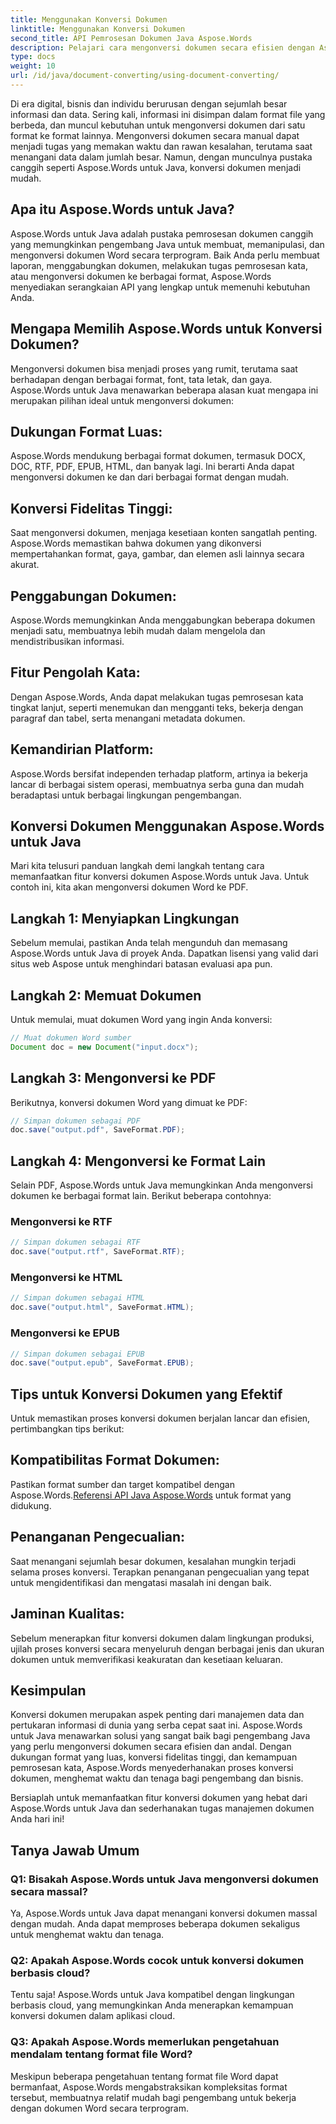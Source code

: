 ```yaml
---
title: Menggunakan Konversi Dokumen
linktitle: Menggunakan Konversi Dokumen
second_title: API Pemrosesan Dokumen Java Aspose.Words
description: Pelajari cara mengonversi dokumen secara efisien dengan Aspose.Words untuk Java. Konversi, gabungkan, dan proses file dengan sempurna. Sederhanakan alur kerja Anda dalam satu pustaka yang canggih.
type: docs
weight: 10
url: /id/java/document-converting/using-document-converting/
---
```


Di era digital, bisnis dan individu berurusan dengan sejumlah besar informasi dan data. Sering kali, informasi ini disimpan dalam format file yang berbeda, dan muncul kebutuhan untuk mengonversi dokumen dari satu format ke format lainnya. Mengonversi dokumen secara manual dapat menjadi tugas yang memakan waktu dan rawan kesalahan, terutama saat menangani data dalam jumlah besar. Namun, dengan munculnya pustaka canggih seperti Aspose.Words untuk Java, konversi dokumen menjadi mudah.

## Apa itu Aspose.Words untuk Java?

Aspose.Words untuk Java adalah pustaka pemrosesan dokumen canggih yang memungkinkan pengembang Java untuk membuat, memanipulasi, dan mengonversi dokumen Word secara terprogram. Baik Anda perlu membuat laporan, menggabungkan dokumen, melakukan tugas pemrosesan kata, atau mengonversi dokumen ke berbagai format, Aspose.Words menyediakan serangkaian API yang lengkap untuk memenuhi kebutuhan Anda.

## Mengapa Memilih Aspose.Words untuk Konversi Dokumen?

Mengonversi dokumen bisa menjadi proses yang rumit, terutama saat berhadapan dengan berbagai format, font, tata letak, dan gaya. Aspose.Words untuk Java menawarkan beberapa alasan kuat mengapa ini merupakan pilihan ideal untuk mengonversi dokumen:

## Dukungan Format Luas: 
Aspose.Words mendukung berbagai format dokumen, termasuk DOCX, DOC, RTF, PDF, EPUB, HTML, dan banyak lagi. Ini berarti Anda dapat mengonversi dokumen ke dan dari berbagai format dengan mudah.

## Konversi Fidelitas Tinggi: 
Saat mengonversi dokumen, menjaga kesetiaan konten sangatlah penting. Aspose.Words memastikan bahwa dokumen yang dikonversi mempertahankan format, gaya, gambar, dan elemen asli lainnya secara akurat.

## Penggabungan Dokumen: 
Aspose.Words memungkinkan Anda menggabungkan beberapa dokumen menjadi satu, membuatnya lebih mudah dalam mengelola dan mendistribusikan informasi.

## Fitur Pengolah Kata: 
Dengan Aspose.Words, Anda dapat melakukan tugas pemrosesan kata tingkat lanjut, seperti menemukan dan mengganti teks, bekerja dengan paragraf dan tabel, serta menangani metadata dokumen.

## Kemandirian Platform: 
Aspose.Words bersifat independen terhadap platform, artinya ia bekerja lancar di berbagai sistem operasi, membuatnya serba guna dan mudah beradaptasi untuk berbagai lingkungan pengembangan.

## Konversi Dokumen Menggunakan Aspose.Words untuk Java

Mari kita telusuri panduan langkah demi langkah tentang cara memanfaatkan fitur konversi dokumen Aspose.Words untuk Java. Untuk contoh ini, kita akan mengonversi dokumen Word ke PDF.

## Langkah 1: Menyiapkan Lingkungan

Sebelum memulai, pastikan Anda telah mengunduh dan memasang Aspose.Words untuk Java di proyek Anda. Dapatkan lisensi yang valid dari situs web Aspose untuk menghindari batasan evaluasi apa pun.

## Langkah 2: Memuat Dokumen

Untuk memulai, muat dokumen Word yang ingin Anda konversi:

```java
// Muat dokumen Word sumber
Document doc = new Document("input.docx");
```

## Langkah 3: Mengonversi ke PDF

Berikutnya, konversi dokumen Word yang dimuat ke PDF:

```java
// Simpan dokumen sebagai PDF
doc.save("output.pdf", SaveFormat.PDF);
```

## Langkah 4: Mengonversi ke Format Lain

Selain PDF, Aspose.Words untuk Java memungkinkan Anda mengonversi dokumen ke berbagai format lain. Berikut beberapa contohnya:

### Mengonversi ke RTF

```java
// Simpan dokumen sebagai RTF
doc.save("output.rtf", SaveFormat.RTF);
```

### Mengonversi ke HTML

```java
// Simpan dokumen sebagai HTML
doc.save("output.html", SaveFormat.HTML);
```

### Mengonversi ke EPUB

```java
// Simpan dokumen sebagai EPUB
doc.save("output.epub", SaveFormat.EPUB);
```

## Tips untuk Konversi Dokumen yang Efektif

Untuk memastikan proses konversi dokumen berjalan lancar dan efisien, pertimbangkan tips berikut:

## Kompatibilitas Format Dokumen: 
Pastikan format sumber dan target kompatibel dengan Aspose.Words.[Referensi API Java Aspose.Words](https://reference.aspose.com/words/java/) untuk format yang didukung.

## Penanganan Pengecualian: 
Saat menangani sejumlah besar dokumen, kesalahan mungkin terjadi selama proses konversi. Terapkan penanganan pengecualian yang tepat untuk mengidentifikasi dan mengatasi masalah ini dengan baik.

## Jaminan Kualitas: 
Sebelum menerapkan fitur konversi dokumen dalam lingkungan produksi, ujilah proses konversi secara menyeluruh dengan berbagai jenis dan ukuran dokumen untuk memverifikasi keakuratan dan kesetiaan keluaran.

## Kesimpulan

Konversi dokumen merupakan aspek penting dari manajemen data dan pertukaran informasi di dunia yang serba cepat saat ini. Aspose.Words untuk Java menawarkan solusi yang sangat baik bagi pengembang Java yang perlu mengonversi dokumen secara efisien dan andal. Dengan dukungan format yang luas, konversi fidelitas tinggi, dan kemampuan pemrosesan kata, Aspose.Words menyederhanakan proses konversi dokumen, menghemat waktu dan tenaga bagi pengembang dan bisnis.

Bersiaplah untuk memanfaatkan fitur konversi dokumen yang hebat dari Aspose.Words untuk Java dan sederhanakan tugas manajemen dokumen Anda hari ini!

## Tanya Jawab Umum

### Q1: Bisakah Aspose.Words untuk Java mengonversi dokumen secara massal?

Ya, Aspose.Words untuk Java dapat menangani konversi dokumen massal dengan mudah. Anda dapat memproses beberapa dokumen sekaligus untuk menghemat waktu dan tenaga.

### Q2: Apakah Aspose.Words cocok untuk konversi dokumen berbasis cloud?

Tentu saja! Aspose.Words untuk Java kompatibel dengan lingkungan berbasis cloud, yang memungkinkan Anda menerapkan kemampuan konversi dokumen dalam aplikasi cloud.

### Q3: Apakah Aspose.Words memerlukan pengetahuan mendalam tentang format file Word?

Meskipun beberapa pengetahuan tentang format file Word dapat bermanfaat, Aspose.Words mengabstraksikan kompleksitas format tersebut, membuatnya relatif mudah bagi pengembang untuk bekerja dengan dokumen Word secara terprogram.